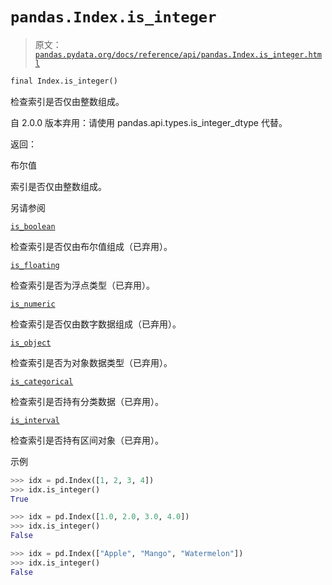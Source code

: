 # `pandas.Index.is_integer`

> 原文：[`pandas.pydata.org/docs/reference/api/pandas.Index.is_integer.html`](https://pandas.pydata.org/docs/reference/api/pandas.Index.is_integer.html)

```py
final Index.is_integer()
```

检查索引是否仅由整数组成。

自 2.0.0 版本弃用：请使用 pandas.api.types.is_integer_dtype 代替。

返回：

布尔值

索引是否仅由整数组成。

另请参阅

[`is_boolean`](https://pandas.pydata.org/docs/reference/api/pandas.Index.is_boolean.html#pandas.Index.is_boolean "pandas.Index.is_boolean")

检查索引是否仅由布尔值组成（已弃用）。

[`is_floating`](https://pandas.pydata.org/docs/reference/api/pandas.Index.is_floating.html#pandas.Index.is_floating "pandas.Index.is_floating")

检查索引是否为浮点类型（已弃用）。

[`is_numeric`](https://pandas.pydata.org/docs/reference/api/pandas.Index.is_numeric.html#pandas.Index.is_numeric "pandas.Index.is_numeric")

检查索引是否仅由数字数据组成（已弃用）。

[`is_object`](https://pandas.pydata.org/docs/reference/api/pandas.Index.is_object.html#pandas.Index.is_object "pandas.Index.is_object")

检查索引是否为对象数据类型（已弃用）。

[`is_categorical`](https://pandas.pydata.org/docs/reference/api/pandas.Index.is_categorical.html#pandas.Index.is_categorical "pandas.Index.is_categorical")

检查索引是否持有分类数据（已弃用）。

[`is_interval`](https://pandas.pydata.org/docs/reference/api/pandas.Index.is_interval.html#pandas.Index.is_interval "pandas.Index.is_interval")

检查索引是否持有区间对象（已弃用）。

示例

```py
>>> idx = pd.Index([1, 2, 3, 4])
>>> idx.is_integer()  
True 
```

```py
>>> idx = pd.Index([1.0, 2.0, 3.0, 4.0])
>>> idx.is_integer()  
False 
```

```py
>>> idx = pd.Index(["Apple", "Mango", "Watermelon"])
>>> idx.is_integer()  
False 
```
